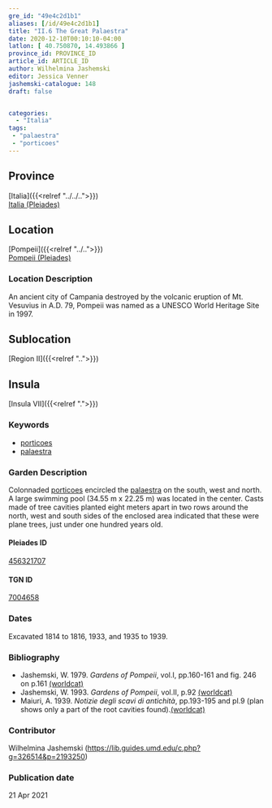 ```yaml
---
gre_id: "49e4c2d1b1"
aliases: [/id/49e4c2d1b1]
title: "II.6 The Great Palaestra"
date: 2020-12-10T00:10:10-04:00
latlon: [ 40.750870, 14.493866 ]
province_id: PROVINCE_ID
article_id: ARTICLE_ID
author: Wilhelmina Jashemski
editor: Jessica Venner
jashemski-catalogue: 148
draft: false


categories:
  - "Italia"
tags:
 - "palaestra"
 - "porticoes"
---
```


## Province
[Italia]({{<relref "../../..">}}) \
[Italia (Pleiades)](https://pleiades.stoa.org/places/1052)

## Location
[Pompeii]({{<relref "../..">}}) \
[Pompeii (Pleiades)](https://pleiades.stoa.org/places/433032)


### Location Description
An ancient city of Campania destroyed by the volcanic eruption of Mt. Vesuvius in A.D. 79, Pompeii was named as a UNESCO World Heritage Site in 1997.

## Sublocation
[Region II]({{<relref "..">}})
## Insula
[Insula VII]({{<relref ".">}})


### Keywords
 - [porticoes](http://vocab.getty.edu/page/aat/300004145)
 - [palaestra](http://vocab.getty.edu/page/aat/300007301)


### Garden Description
Colonnaded [porticoes](http://vocab.getty.edu/page/aat/300004145) encircled the [palaestra](http://vocab.getty.edu/page/aat/300007301) on the south, west and north. A large swimming pool (34.55 m x 22.25 m) was located in the center. Casts made of tree cavities planted eight meters apart in two rows around the north, west and south sides of the enclosed area indicated that these were plane trees, just under one hundred years old.

<!--### Plans
{{< figure src="../../../images/fig._61,_plan_of_region_ii,_insula_vii.png" alt="Fig. 61, Plan of Region II, insula vii, plan in Maiuri, NSc(1939), pl.9" title="Fig. 61, Plan of Region II, insula vii, plan in Maiuri, NSc(1939), pl.9" >}}-->

#### Pleiades ID
[456321707](https://pleiades.stoa.org/places/456321707)

#### TGN ID
[7004658](http://vocab.getty.edu/page/tgn/7004658)

### Dates
Excavated 1814 to 1816, 1933, and 1935 to 1939.

### Bibliography
* Jashemski, W. 1979. *Gardens of Pompeii*, vol.I, pp.160-161 and fig. 246 on p.161  [(worldcat)](http://www.worldcat.org/oclc/884024123)
* Jashemski, W. 1993. *Gardens of Pompeii*, vol.II, p.92 [(worldcat)](http://www.worldcat.org/oclc/921816405)
* Maiuri, A. 1939. *Notizie degli scavi di antichità*, pp.193-195 and pl.9 (plan shows only a part of the root cavities found).[(worldcat)](http://www.worldcat.org/oclc/1646037)


### Contributor
Wilhelmina Jashemski (https://lib.guides.umd.edu/c.php?g=326514&p=2193250)

### Publication date

21 Apr 2021
